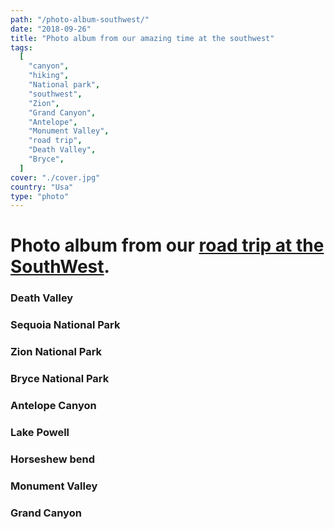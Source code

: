 ```yaml
---
path: "/photo-album-southwest/"
date: "2018-09-26"
title: "Photo album from our amazing time at the southwest"
tags:
  [
    "canyon",
    "hiking",
    "National park",
    "southwest",
    "Zion",
    "Grand Canyon",
    "Antelope",
    "Monument Valley",
    "road trip",
    "Death Valley",
    "Bryce",
  ]
cover: "./cover.jpg"
country: "Usa"
type: "photo"
---
```


# Photo album from our [road trip at the SouthWest](/enjoying-7-nighs-sw-usa/).

### Death Valley

<rehype-image src="dunes.jpg"></rehype-image>

<photo-composition><rehype-image src="zabriskie.jpg" /><rehype-image src="deathvalley.jpg" /></photo-composition>

### Sequoia National Park

<rehype-image src="sherman.jpg"></rehype-image>

<rehype-image src="sequoia.jpg"></rehype-image>

### Zion National Park

<photo-composition><rehype-image src="elafi.jpg" /><rehype-image src="zion3.jpg" /></photo-composition>

<rehype-image src="zion.jpg"></rehype-image>

<rehype-image src="zion2.jpg"></rehype-image>

### Bryce National Park

<rehype-image src="bryce1.jpg"></rehype-image>

### Antelope Canyon

<rehype-image src="antelope2.jpg"></rehype-image>

<photo-composition><rehype-image src="rattlesnake.jpg" /><rehype-image src="antelope1.jpg" /></photo-composition>

<photo-composition><rehype-image src="antelope3.jpg" /><rehype-image src="antelope5.jpg" /></photo-composition>

<rehype-image src="antelope6.jpg"></rehype-image>

<rehype-image src="lightbeam.jpg"></rehype-image>

### Lake Powell

<rehype-image src="powell.jpg"></rehype-image>

### Horseshew bend

<rehype-image src="horseshew.jpg"></rehype-image>

<rehype-image src="horseshew-sunset.jpg"></rehype-image>

### Monument Valley

<rehype-image src="monument1.jpg"></rehype-image>

<rehype-image src="monument2.jpg"></rehype-image>

<rehype-image src="monument3.jpg"></rehype-image>

<rehype-image src="monument4.jpg"></rehype-image>

<rehype-image src="forest-gump.jpg"></rehype-image>

### Grand Canyon

<rehype-image src="grand1.jpg"></rehype-image>

<rehype-image src="grand2.jpg"></rehype-image>

<rehype-image src="grand3.jpg"></rehype-image>
